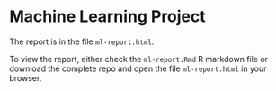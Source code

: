 # Machine Learning Project

The report is in the file `ml-report.html`.

To view the report, either check the `ml-report.Rmd` R markdown file or download the complete repo and open the file `ml-report.html` in your browser.

